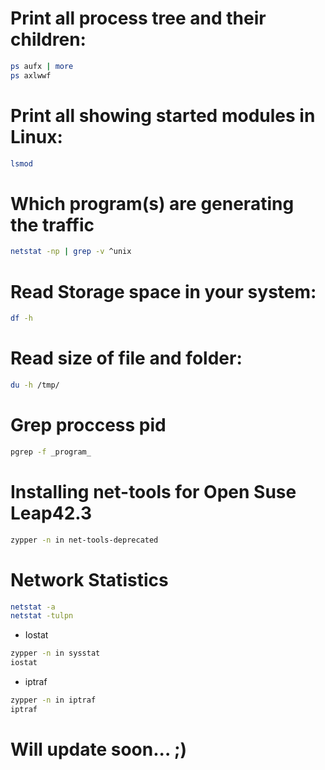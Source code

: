 # Print all process tree and their children:
```bash
ps aufx | more
ps axlwwf 
```

# Print all showing started modules in Linux:
```bash
lsmod
```
# Which program(s) are generating the traffic
```bash
netstat -np | grep -v ^unix
```
# Read Storage space in your system:
```bash
df -h
```
# Read size of file and folder:
```bash
du -h /tmp/
```
# Grep proccess pid
```bash
pgrep -f _program_
```
# Installing net-tools for Open Suse Leap42.3
```bash
zypper -n in net-tools-deprecated
```
# Network Statistics
```bash
netstat -a
netstat -tulpn
```
- Iostat
```bash
zypper -n in sysstat
iostat
```
- iptraf
```bash
zypper -n in iptraf
iptraf
```
# Will update soon... ;)





